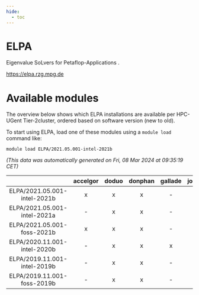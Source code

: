 ```yaml
---
hide:
  - toc
---
```


ELPA
====


Eigenvalue SoLvers for Petaflop-Applications .

https://elpa.rzg.mpg.de
# Available modules


The overview below shows which ELPA installations are available per HPC-UGent Tier-2cluster, ordered based on software version (new to old).

To start using ELPA, load one of these modules using a `module load` command like:

```shell
module load ELPA/2021.05.001-intel-2021b
```

*(This data was automatically generated on Fri, 08 Mar 2024 at 09:35:19 CET)*  

| |accelgor|doduo|donphan|gallade|joltik|skitty|
| :---: | :---: | :---: | :---: | :---: | :---: | :---: |
|ELPA/2021.05.001-intel-2021b|x|x|x|-|x|x|
|ELPA/2021.05.001-intel-2021a|-|x|x|-|x|x|
|ELPA/2021.05.001-foss-2021b|x|x|x|-|x|x|
|ELPA/2020.11.001-intel-2020b|-|x|x|x|x|x|
|ELPA/2019.11.001-intel-2019b|-|x|x|-|x|x|
|ELPA/2019.11.001-foss-2019b|-|x|x|-|x|x|
